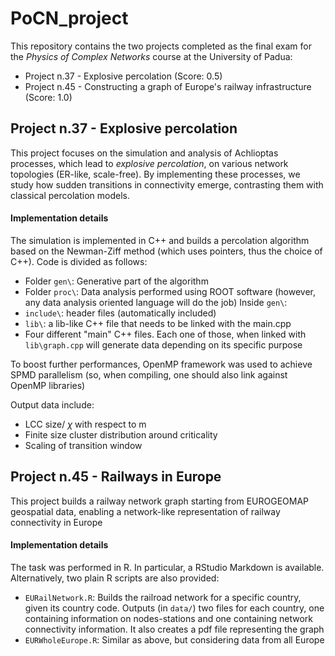 # PoCN_project


This repository contains the two projects completed as the final exam for the *Physics of Complex Networks* course at the University of Padua:
- Project n.37 - Explosive percolation (Score: 0.5)
- Project n.45 - Constructing a graph of Europe's railway infrastructure (Score: 1.0)

## Project n.37 - Explosive percolation
This project focuses on the simulation and analysis of Achlioptas processes, which lead to *explosive percolation*, on various network topologies (ER-like, scale-free). By implementing these processes, we study how sudden transitions in connectivity emerge, contrasting them with classical percolation models.

#### Implementation details
The simulation is implemented in C++ and builds a percolation algorithm based on the Newman-Ziff method (which uses pointers, thus the choice of C++). Code is divided as follows:
- Folder `gen\`: Generative part of the algorithm
- Folder `proc\`: Data analysis performed using ROOT software (however, any data analysis oriented language will do the job)
Inside `gen\`:
- `include\`: header files (automatically included)
- `lib\`: a lib-like C++ file that needs to be linked with the main.cpp
- Four different "main" C++ files. Each one of those, when linked with `lib\graph.cpp` will generate data depending on its specific purpose

To boost further performances, OpenMP framework was used to achieve SPMD parallelism (so, when compiling, one should also link against OpenMP libraries)

Output data include:
- LCC size/ $\chi$ with respect to m
- Finite size cluster distribution around criticality
- Scaling of transition window

## Project n.45 - Railways in Europe
This project builds a railway network graph starting from EUROGEOMAP geospatial data, enabling a network-like representation of railway connectivity in Europe

#### Implementation details
The task was performed in R. In particular, a RStudio Markdown is available. Alternatively, two plain R scripts are also provided:
- `EURailNetwork.R`: Builds the railroad network for a specific country, given its country code. Outputs (in `data/`) two files for each country, one containing information on nodes-stations and one containing network connectivity information. It also creates a pdf file representing the graph
- `EURWholeEurope.R`: Similar as above, but considering data from all Europe